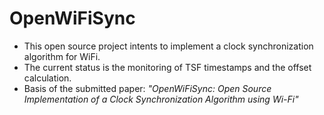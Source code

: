 # OpenWiFiSync
- This open source project intents to implement a clock synchronization algorithm for WiFi.
- The current status is the monitoring of TSF timestamps and the offset calculation.
- Basis of the submitted paper: *"OpenWiFiSync: Open Source Implementation of a Clock Synchronization Algorithm using Wi-Fi"*
